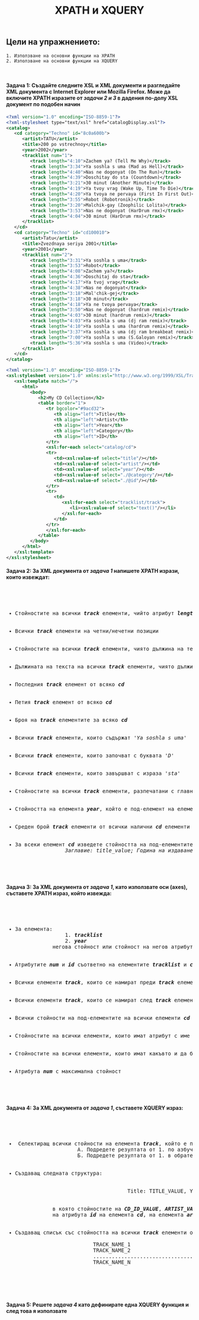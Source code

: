 <!-- Header -->
<header> 
  <h1><b>XPATH и XQUERY</b></h1>
</header>

<!-- Content -->
## Цели на упражнението:
		
```
1. Използване на основни функции на XPATH
2. Използване на основни функции на XQUERY

```

<br/>

<h4>Задача 1: Създайте следните XSL и XML документи и разгледайте XML документа с Internet Explorer или Mozilla Firefox. 
Може да включите XPATH изразите от <i>задачи 2 и 3</i> в дадения по-долу XSL документ по подобен начин</h4>
    
```xml
<?xml version="1.0" encoding="ISO-8859-1"?>
<?xml-stylesheet type="text/xsl" href="catalogDisplay.xsl"?>
<catalog>
   <cd category="Techno" id="8c0a600b">
      <artist>TATU</artist>
      <title>200 po vstrechnoy</title>
      <year>2002</year>
      <tracklist num="1">
         <track length="4:10">Zachem ya? (Tell Me Why)</track>
         <track length="3:34">Ya soshla s uma (Mad as Hell)</track>
         <track length="4:40">Nas ne dogonyat (On The Run)</track>
         <track length="4:39">Doschitay do sta (Countdown)</track>
         <track length="3:21">30 minut (Another Minute)</track>
         <track length="4:19">Ya tvoy vrag (Wake Up, Time To Die)</track>
         <track length="4:20">Ya tvoya ne pervaya (First In First Out)</track>
         <track length="3:55">Robot (Robotronik)</track>
         <track length="3:20">Malchik-gay (Zoophilic Lolita)</track>
         <track length="3:53">Nas ne dogonyat (HarDrum rmx)</track>
         <track length="4:04">30 minut (HarDrum rmx)</track>
      </tracklist>
   </cd>
   <cd category="Techno" id="cd100010">
      <artist>Tatu</artist>
      <title>Zvezdnaya seriya 2001</title>
      <year>2001</year>
      <tracklist num="2">
         <track length="3:31">Ya soshla s uma</track>
         <track length="3:53">Robot</track>
         <track length="4:08">Zachem ya?</track>
         <track length="4:36">Doschitaj do sta</track>
         <track length="4:17">Ya tvoj vrag</track>
         <track length="4:38">Nas ne dogonyat</track>
         <track length="3:18">Mal'chik-gej</track>
         <track length="3:18">30 minut</track>
         <track length="4:18">Ya ne tvoya pervaya</track>
         <track length="3:50">Nas ne dogonyat (hardrum remix)</track>
         <track length="4:03">30 minut (hardrum remix)</track>
         <track length="4:03">Ya soshla s uma (dj ram remix)</track>
         <track length="4:10">Ya soshla s uma (hardrum remix)</track>
         <track length="3:37">Ya soshla s uma (dj ram breakbeat remix)</track>
         <track length="7:00">Ya soshla s uma (S.Galoyan remix)</track>
         <track length="5:36">Ya soshla s uma (Video)</track>
      </tracklist>
   </cd>
</catalog>
```

```xml
<?xml version="1.0" encoding="ISO-8859-1"?>
<xsl:stylesheet version="1.0" xmlns:xsl="http://www.w3.org/1999/XSL/Transform">
   <xsl:template match="/">
      <html>
         <body>
            <h2>My CD Collection</h2>
            <table border="1">
               <tr bgcolor="#9acd32">
                  <th align="left">Title</th>
                  <th align="left">Artist</th>
                  <th align="left">Year</th>
                  <th align="left">Category</th>
                  <th align="left">ID</th> 
               </tr>
               <xsl:for-each select="catalog/cd">
               <tr>
                  <td><xsl:value-of select="title"/></td>
                  <td><xsl:value-of select="artist"/></td>
                  <td><xsl:value-of select="year"/></td> 
                  <td><xsl:value-of select="./@category"/></td> 
                  <td><xsl:value-of select="./@id"/></td> 
               </tr>
               <tr>
                  <td>
                     <xsl:for-each select="tracklist/track">
                        <li><xsl:value-of select="text()"/></li>
                     </xsl:for-each>
                  </td>
               </tr>
               </xsl:for-each>
            </table>
         </body>
      </html>
   </xsl:template>
</xsl:stylesheet>
```

<h4>Задача 2: За XML документа от <i>задача 1</i> напишете XPATH изрази, които извеждат:</h4>

<pre>
  <ul>
    <li>Стойностите на всички <b><i>track</i></b> елементи, чийто атрибут <b><i>length</i></b> е равен на <b><i>'4:04'</i></b> и са включени в елемент <b><i>cd</i></b>, имащ <b><i>id</i></b>, равно на <b><i>8c0a600b</i></b></li>
  	<li>Всички <b><i>track</i></b> елементи на четни/нечетни позиции</li>
    <li>Стойностите на всички <b><i>track</i></b> елементи, чиято дължина на текста е по-голяма от <i>35</i></li>
    <li>Дължината на текста на всички <b><i>track</i></b> елементи, чиято дължина на текста е по-голяма от <i>15</i></li>
    <li>Последния <b><i>track</i></b> елемент от всяко <b><i>cd</i></b></li>
    <li>Петия <b><i>track</i></b> елемент от всяко <b><i>cd</i></b></li>
		<li>Броя на <b><i>track</i></b> елементите за всяко <b><i>cd</i></b></li>
		<li>Всички <b><i>track</i></b> елементи, които съдържат <i>'Ya soshla s uma'</i></li>
		<li>Всички <b><i>track</i></b> елементи, които започват с буквата <i>'D'</i></li>
		<li>Всички <b><i>track</i></b> елементи, които завършват с израза <i>'sta'</i></li>
		<li>Стойностите на всички <b><i>track</i></b> елементи, разпечатани с главни букви</li>
		<li>Стойността на елемента <b><i>year</i></b>, който е под-елемент на елемента <b><i>cd</i></b>, съдържащ под-под-елемент <b><i>track</i></b> с <b><i>length = '3:55'</i></b> и имащ стойност <i>'Robot (Robotronik)'</i></li>
		<li>Среден брой <b><i>track</i></b> елементи от всички налични <b><i>cd</i></b> елементи</li>
		<li>За всеки елемент <b><i>cd</i></b> изведете стойността на под-елементите му <b><i>title</i></b> и <b><i>year</i></b>, спазвайки следния модел: 
				<i>Заглавие: title_value; Година на издаване: year_value</i></li>
  </ul>
</pre>
 
<h4>Задача 3: За XML документа от <i>задача 1</i>, като използвате оси (axes), съставете XPATH израз, който извежда:</h4>
<pre>
  <ul>
    <li>За елемента:
				1. <b><i>tracklist</i></b>
				2. <b><i>year</i></b>
			негова стойност или стойност на негов атрибут</li>
  	<li>Атрибутите <b><i>num</i></b> и <b><i>id</i></b> съответно на елементите <b><i>tracklist</i></b> и <b><i>cd</i></b></li>
    <li>Всички елементи <b><i>track</i></b>, които се намират преди <b><i>track</i></b> елемента със стойност <i>'Doschitay do sta (Countdown)'</i></li>
    <li>Всички елементи <b><i>track</i></b>, които се намират след <b><i>track</i></b> елемента със стойност <i>'Doschitay do sta (Countdown)'</i></li>
		<li>Всички стойности на под-елементите на всички елементи <b><i>cd</i></b> в документа</li>
		<li>Стойностите на всички елементи, които имат атрибут с име <b><i>id</i></b></li>
		<li>Стойностите на всички елементи, които имат какъвто и да било атрибут</li>
		<li>Атрибута <b><i>num</i></b> с максимална стойност</li>
  </ul>
</pre>

<h4>Задача 4: За XML документа от <i>задача 1</i>, съставете XQUERY израз:</h4>
<pre>
  <ul>
    <li> Селектиращ всички стойности на елемента <b><i>track</i></b>, който е под-елемент на <b><i>tracklist</i></b>, имащ атрибут <b><i>num</i></b>, равен на <i>1</i>. 
   					А. Подредете резултата от 1. по азбучен ред 
   					Б. Подредете резултата от 1. в обратен азбучен ред</li>
  	<li>Създаващ следната структура:
					<records>
						<record cd_ID="CD_ID_VALUE" artist="ARTIST_VALUE">
									<info>Title: TITLE_VАLUE, Year: YEAR_VALUE, Track numbers: COUNT_OF_TRACKS</info>
						</record>
					<records>
			в която стойностите на <b><i>CD_ID_VALUE</i></b>, <b><i>ARTIST_VALUE</i></b>, <b><i>TITLE_VАLUE</i></b>, <b><i>YEAR_VALUE</i></b>, <b><i>COUNT_OF_TRACKS</i></b> отговарят съответно на стойностите 
			на атрибута <b><i>id</i></b> на елемента <b><i>cd</i></b>, на елемента <b><i>artist</i></b>, на елемента <b><i>title</i></b>, на елемента <b><i>year</i></b>, на броя на елементите <b><i>track</i></b> за съответния елемент <b><i>cd</i></b></li>
    <li>Създаващ списък със стойността на всички <b><i>track</i></b> елементи от всички <b><i>cd</i></b> елементи, следващ модела:
					<tracks>
						<track> TRACK_NAME_1</track>
						<track> TRACK_NAME_2</track>
						<track> .........................................</track>
						<track> TRACK_NAME_N</track>
					<tracks></li>
  </ul>
</pre>


  
<h4>Задача 5:  Решете <i>задача 4</i> като дефинирате една XQUERY функция и след това я използвате</h4>

